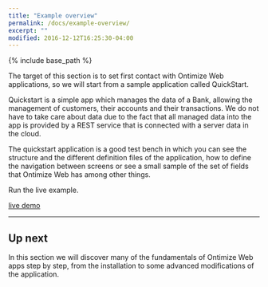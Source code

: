 ```yaml
---
title: "Example overview"
permalink: /docs/example-overview/
excerpt: ""
modified: 2016-12-12T16:25:30-04:00
---
```


{% include base_path %}

The target of this section is to set first contact with Ontimize Web applications, so we will start from a sample application called QuickStart.

Quickstart is a simple app which manages the data of a Bank, allowing the management of customers, their accounts and their transactions. We do not have to take care about data
due to the fact that all managed data into the app is provided by a REST service that is connected with a server data in the cloud.

The quickstart application is a good test bench in which you can see the structure and the different definition files of the application, how to define
the navigation between screens or see a small sample of the set of fields that Ontimize Web has among other things.

Run the live example.

<div><a href="https://ontimizeweb.github.io/ontimize-web-ng2-quickstart" target="_blank" class="btn btn--success">
    <i class="fa fa-play"></i>
    live demo</a></div>

---  

## Up next

In this section we will discover many of the fundamentals of Ontimize Web apps step by step, from the installation to some advanced modifications of the application.